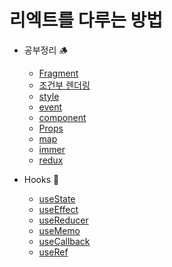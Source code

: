 # 리엑트를 다루는 방법

- 공부정리 🪵

  - [Fragment]()
  - [조건부 렌더링]()
  - [style]()
  - [event]()
  - [component]()
  - [Props]()
  - [map]()
  - [immer]()
  - [redux]()

- Hooks 🤔
  - [useState]()
  - [useEffect]()
  - [useReducer]()
  - [useMemo]()
  - [useCallback]()
  - [useRef]()
